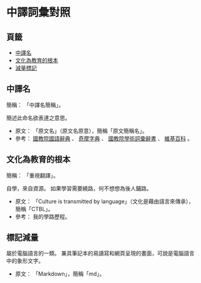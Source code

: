 中譯詞彙對照
=======


## 頁籤


* [中譯名](#中譯名)
* [文化為教育的根本](#文化為教育的根本)
* [減量標記](#減量標記)



## 中譯名


簡稱： 「中譯名簡稱」。

簡述此命名欲表達之意思。


* 原文： 「原文名」（原文名原意），簡稱「原文簡稱名」。
* 參考：
  [國教院國語辭典](http://dict.revised.moe.edu.tw)
  、
  [奇摩字典](http://tw.dictionary.search.yahoo.com/search?p=chinese)
  、
  [國教院學術詞彙辭書](http://terms.naer.edu.tw)
  、
  [維基百科](http://zh.wikipedia.org)
  。



## 文化為教育的根本


簡稱： 「重視翻譯」。

自學，來自資源。 如果學習需要繞路，何不想想為後人鋪路。


* 原文： 「Culture is transmitted by language」（文化是藉由語言來傳承），簡稱「CTBL」。
* 參考： 我的學路歷程。



## 標記減量


屬於電腦語言的一類。
兼具筆記本的易讀寫和網頁呈現的畫面，可說是電腦語言中的象形文字。


* 原文： 「Markdown」，簡稱「md」。

